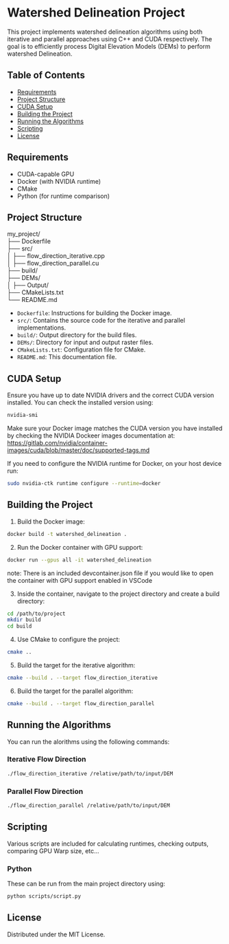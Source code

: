 # Watershed Delineation Project

This project implements watershed delineation algorithms using both iterative and parallel approaches using C++ and CUDA respectively. The goal is to efficiently process Digital Elevation Models (DEMs) to perform watershed Delineation.

## Table of Contents

- [Requirements](#requirements)
- [Project Structure](#project-structure)
- [CUDA Setup](#cuda-setup)
- [Building the Project](#building-the-project)
- [Running the Algorithms](#running-the-algorithms)
- [Scripting](#scripting)
- [License](#license)

## Requirements

- CUDA-capable GPU
- Docker (with NVIDIA runtime)
- CMake
- Python (for runtime comparison)

## Project Structure

my_project/  
├── Dockerfile  
├── src/  
│   ├── flow_direction_iterative.cpp  
│   ├── flow_direction_parallel.cu  
├── build/  
├── DEMs/  
│   ├── Output/  
├── CMakeLists.txt  
└── README.md  

- `Dockerfile`: Instructions for building the Docker image.
- `src/`: Contains the source code for the iterative and parallel implementations.
- `build/`: Output directory for the build files.
- `DEMs/`: Directory for input and output raster files.
- `CMakeLists.txt`: Configuration file for CMake.
- `README.md`: This documentation file.

## CUDA Setup

Ensure you have up to date NVIDIA drivers and the correct CUDA version installed. You can check the installed version using:

```bash
nvidia-smi
```

Make sure your Docker image matches the CUDA version you have installed by checking the NVIDIA Dockeer images documentation at:
https://gitlab.com/nvidia/container-images/cuda/blob/master/doc/supported-tags.md

If you need to configure the NVIDIA runtime for Docker, on your host device run:
```bash
sudo nvidia-ctk runtime configure --runtime=docker
```

## Building the Project

1. Build the Docker image:
```bash
docker build -t watershed_delineation .  
```

2. Run the Docker container with GPU support:
```bash
docker run --gpus all -it watershed_delineation  
```
note: There is an included devcontainer.json file if you would like to open the container with GPU support enabled in VSCode

3. Inside the container, navigate to the project directory and create a build directory:
```bash
cd /path/to/project
mkdir build
cd build
```

4. Use CMake to configure the project:
```bash
cmake ..
```

5. Build the target for the iterative algorithm:
```bash
cmake --build . --target flow_direction_iterative  
```

6. Build the target for the parallel algorithm:
```bash
cmake --build . --target flow_direction_parallel  
```

## Running the Algorithms

You can run the alorithms using the following commands:

### Iterative Flow Direction

```bash
./flow_direction_iterative /relative/path/to/input/DEM
```

### Parallel Flow Direction

```bash
./flow_direction_parallel /relative/path/to/input/DEM 
```

## Scripting

Various scripts are included for calculating runtimes, checking outputs, comparing GPU Warp size, etc...

### Python

These can be run from the main project directory using:

```bash
python scripts/script.py 
```

## License

Distributed under the MIT License.
